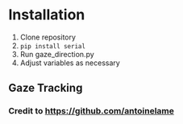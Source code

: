 # Installation
1. Clone repository
2. `pip install serial`
3. Run gaze_direction.py
4. Adjust variables as necessary

## Gaze Tracking
### Credit to https://github.com/antoinelame